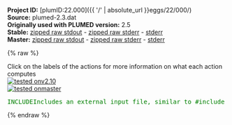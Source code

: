 **Project ID:** [plumID:22.000]({{ '/' | absolute_url }}eggs/22/000/)  
**Source:** plumed-2.3.dat  
**Originally used with PLUMED version:** 2.5  
**Stable:** [zipped raw stdout](plumed-2.3.dat.plumed.stdout.txt.zip) - [zipped raw stderr](plumed-2.3.dat.plumed.stderr.txt.zip) - [stderr](plumed-2.3.dat.plumed.stderr)  
**Master:** [zipped raw stdout](plumed-2.3.dat.plumed_master.stdout.txt.zip) - [zipped raw stderr](plumed-2.3.dat.plumed_master.stderr.txt.zip) - [stderr](plumed-2.3.dat.plumed_master.stderr)  

{% raw %}
<div class="plumedpreheader">
<div class="headerInfo" id="value_details_data/plumed-2.3.dat"> Click on the labels of the actions for more information on what each action computes </div>
<div class="containerBadge">
<div class="headerBadge"><a href="plumed-2.3.dat.plumed.stderr"><img src="https://img.shields.io/badge/v2.10-passing-green.svg" alt="tested onv2.10" /></a></div>
<div class="headerBadge"><a href="plumed-2.3.dat.plumed_master.stderr"><img src="https://img.shields.io/badge/master-passing-green.svg" alt="tested onmaster" /></a></div>
</div>
</div>
<pre class="plumedlisting">
<span id="data/plumed-2.3.datplumed-common-2.dat_short"><span class="plumedtooltip" style="color:green">INCLUDE<span class="right">Includes an external input file, similar to #include in C preprocessor. <a href="https://www.plumed.org/doc-master/user-doc/html/INCLUDE">More details</a>. Show <a class="toggler" href='javascript:;' onclick='toggleDisplay("data/plumed-2.3.datplumed-common-2.dat");'>included file</a><i></i></span></span> <span class="plumedtooltip">FILE<span class="right">file to be included<i></i></span></span>=<a class="toggler" href='javascript:;' onclick='toggleDisplay("data/plumed-2.3.datplumed-common-2.dat");'>plumed-common-2.dat</a>
</span><span id="data/plumed-2.3.datplumed-common-2.dat_long" style="display:none;"><span style="color:blue" class="comment"># The command:
</span><span class="toggler" style="color:red" onclick='toggleDisplay("data/plumed-2.3.datplumed-common-2.dat")'># INCLUDE FILE=plumed-common-2.dat
</span><span style="color:blue" class="comment"># ensures PLUMED loads the contents of the file called plumed-common-2.dat</span>
<span style="color:blue" class="comment"># The contents of this file are shown below (click the red comment to hide them).</span>
<span style="display:none;" id="data/plumed-2.3.datplumed-common-2.dat">The INCLUDE action with label <b>plumed-common-2.dat</b> calculates something</span><span class="plumedtooltip" style="color:green">UNITS<span class="right">This command sets the internal units for the code. <a href="https://www.plumed.org/doc-master/user-doc/html/UNITS" style="color:green">More details</a><i></i></span></span> <span class="plumedtooltip">LENGTH<span class="right">the units of lengths<i></i></span></span>=nm <span class="plumedtooltip">TIME<span class="right">the units of time<i></i></span></span>=ps  <span class="plumedtooltip">ENERGY<span class="right">the units of energy<i></i></span></span>=kj/mol
<span style="display:none;" id="data/plumed-2.3.dat">The UNITS action with label <b></b> calculates something</span><span class="plumedtooltip" style="color:green">MOLINFO<span class="right">This command is used to provide information on the molecules that are present in your system. <a href="https://www.plumed.org/doc-master/user-doc/html/MOLINFO" style="color:green">More details</a><i></i></span></span> <span class="plumedtooltip">STRUCTURE<span class="right">a file in pdb format containing a reference structure<i></i></span></span>=2.pdb
<span class="plumedtooltip" style="color:green">RANDOM_EXCHANGES<span class="right">Set random pattern for exchanges. <a href="https://www.plumed.org/doc-master/user-doc/html/RANDOM_EXCHANGES" style="color:green">More details</a><i></i></span></span>
<br/><b name="data/plumed-2.3.datab48" onclick='showPath("data/plumed-2.3.dat","data/plumed-2.3.datab48","data/plumed-2.3.datab48","brown")'>ab48</b>: <span class="plumedtooltip" style="color:green">COORDINATION<span class="right">Calculate coordination numbers. <a href="https://www.plumed.org/doc-master/user-doc/html/COORDINATION" style="color:green">More details</a><i></i></span></span>  <span class="plumedtooltip">GROUPA<span class="right">First list of atoms<i></i></span></span>=3045,3048,3049,3050,3826,3829,3830,3831  <span class="plumedtooltip">GROUPB<span class="right">Second list of atoms (if empty, N*(N-1)/2 pairs in GROUPA are counted)<i></i></span></span>=5452,5453,5454,5455  <span class="plumedtooltip">R_0<span class="right">The r_0 parameter of the switching function<i></i></span></span>=0.45
<span style="display:none;" id="data/plumed-2.3.datab48">The COORDINATION action with label <b>ab48</b> calculates the following quantities:<table  align="center" frame="void" width="95%" cellpadding="5%"><tr><td width="5%"><b> Quantity </b>  </td><td><b> Description </b> </td></tr><tr><td width="5%">ab48.value</td><td>the value of the coordination</td></tr></table></span><b name="data/plumed-2.3.datab49" onclick='showPath("data/plumed-2.3.dat","data/plumed-2.3.datab49","data/plumed-2.3.datab49","brown")'>ab49</b>: <span class="plumedtooltip" style="color:green">COORDINATION<span class="right">Calculate coordination numbers. <a href="https://www.plumed.org/doc-master/user-doc/html/COORDINATION" style="color:green">More details</a><i></i></span></span>  <span class="plumedtooltip">GROUPA<span class="right">First list of atoms<i></i></span></span>=3045,3048,3049,3050,3826,3829,3830,3831  <span class="plumedtooltip">GROUPB<span class="right">Second list of atoms (if empty, N*(N-1)/2 pairs in GROUPA are counted)<i></i></span></span>=5471,5472,5473,5474  <span class="plumedtooltip">R_0<span class="right">The r_0 parameter of the switching function<i></i></span></span>=0.45
<span style="display:none;" id="data/plumed-2.3.datab49">The COORDINATION action with label <b>ab49</b> calculates the following quantities:<table  align="center" frame="void" width="95%" cellpadding="5%"><tr><td width="5%"><b> Quantity </b>  </td><td><b> Description </b> </td></tr><tr><td width="5%">ab49.value</td><td>the value of the coordination</td></tr></table></span><b name="data/plumed-2.3.datab50" onclick='showPath("data/plumed-2.3.dat","data/plumed-2.3.datab50","data/plumed-2.3.datab50","brown")'>ab50</b>: <span class="plumedtooltip" style="color:green">COORDINATION<span class="right">Calculate coordination numbers. <a href="https://www.plumed.org/doc-master/user-doc/html/COORDINATION" style="color:green">More details</a><i></i></span></span>  <span class="plumedtooltip">GROUPA<span class="right">First list of atoms<i></i></span></span>=3045,3048,3049,3050,3826,3829,3830,3831  <span class="plumedtooltip">GROUPB<span class="right">Second list of atoms (if empty, N*(N-1)/2 pairs in GROUPA are counted)<i></i></span></span>=5487,5488,5489,5490  <span class="plumedtooltip">R_0<span class="right">The r_0 parameter of the switching function<i></i></span></span>=0.45

<span style="display:none;" id="data/plumed-2.3.datab50">The COORDINATION action with label <b>ab50</b> calculates the following quantities:<table  align="center" frame="void" width="95%" cellpadding="5%"><tr><td width="5%"><b> Quantity </b>  </td><td><b> Description </b> </td></tr><tr><td width="5%">ab50.value</td><td>the value of the coordination</td></tr></table></span><b name="data/plumed-2.3.datanti1" onclick='showPath("data/plumed-2.3.dat","data/plumed-2.3.datanti1","data/plumed-2.3.datanti1","brown")'>anti1</b>: <span class="plumedtooltip" style="color:green">ANTIBETARMSD<span class="right">Probe the antiparallel beta sheet content of your protein structure. <a href="https://www.plumed.org/doc-master/user-doc/html/ANTIBETARMSD" style="color:green">More details</a><i></i></span></span> <span class="plumedtooltip">RESIDUES<span class="right">this command is used to specify the set of residues that could conceivably form part of the secondary structure<i></i></span></span>=377,378,379,380,381,382,383,384,32,33,34,35,36,37,38 <span class="plumedtooltip">TYPE<span class="right"> the manner in which RMSD alignment is performed<i></i></span></span>=OPTIMAL <span class="plumedtooltip">R_0<span class="right">The r_0 parameter of the switching function<i></i></span></span>=0.1  <span class="plumedtooltip">STRANDS_CUTOFF<span class="right">If in a segment of protein the two strands are further apart then the calculation of the actual RMSD is skipped as the structure is very far from being beta-sheet like<i></i></span></span>=1 <span class="plumedtooltip">STYLE<span class="right"> Antiparallel beta sheets can either form in a single chain or from a pair of chains<i></i></span></span>=inter
<span style="display:none;" id="data/plumed-2.3.datanti1">The ANTIBETARMSD action with label <b>anti1</b> calculates the following quantities:<table  align="center" frame="void" width="95%" cellpadding="5%"><tr><td width="5%"><b> Quantity </b>  </td><td><b> Description </b> </td></tr><tr><td width="5%">anti1.struct</td><td>the vectors containing the rmsd distances between the residues and each of the reference structures</td></tr><tr><td width="5%">anti1.lessthan</td><td>the number blocks of residues that have an RMSD from the secondary structure that is less than the threshold</td></tr><tr><td width="5%">anti1.value</td><td>if LESS_THAN is present the RMSD distance between each residue and the ideal antiparallel beta sheet</td></tr></table></span><b name="data/plumed-2.3.datanti2" onclick='showPath("data/plumed-2.3.dat","data/plumed-2.3.datanti2","data/plumed-2.3.datanti2","brown")'>anti2</b>: <span class="plumedtooltip" style="color:green">ANTIBETARMSD<span class="right">Probe the antiparallel beta sheet content of your protein structure. <a href="https://www.plumed.org/doc-master/user-doc/html/ANTIBETARMSD" style="color:green">More details</a><i></i></span></span> <span class="plumedtooltip">RESIDUES<span class="right">this command is used to specify the set of residues that could conceivably form part of the secondary structure<i></i></span></span>=430,431,432,433,434,435,32,33,34,35,36,37 <span class="plumedtooltip">TYPE<span class="right"> the manner in which RMSD alignment is performed<i></i></span></span>=OPTIMAL <span class="plumedtooltip">R_0<span class="right">The r_0 parameter of the switching function<i></i></span></span>=0.1  <span class="plumedtooltip">STRANDS_CUTOFF<span class="right">If in a segment of protein the two strands are further apart then the calculation of the actual RMSD is skipped as the structure is very far from being beta-sheet like<i></i></span></span>=1 <span class="plumedtooltip">STYLE<span class="right"> Antiparallel beta sheets can either form in a single chain or from a pair of chains<i></i></span></span>=inter

<span style="display:none;" id="data/plumed-2.3.datanti2">The ANTIBETARMSD action with label <b>anti2</b> calculates the following quantities:<table  align="center" frame="void" width="95%" cellpadding="5%"><tr><td width="5%"><b> Quantity </b>  </td><td><b> Description </b> </td></tr><tr><td width="5%">anti2.struct</td><td>the vectors containing the rmsd distances between the residues and each of the reference structures</td></tr><tr><td width="5%">anti2.lessthan</td><td>the number blocks of residues that have an RMSD from the secondary structure that is less than the threshold</td></tr><tr><td width="5%">anti2.value</td><td>if LESS_THAN is present the RMSD distance between each residue and the ideal antiparallel beta sheet</td></tr></table></span><b name="data/plumed-2.3.datcat_site" onclick='showPath("data/plumed-2.3.dat","data/plumed-2.3.datcat_site","data/plumed-2.3.datcat_site","brown")'>cat_site</b>: <span class="plumedtooltip" style="color:green">CENTER<span class="right">Calculate the center for a group of atoms, with arbitrary weights. <a href="https://www.plumed.org/doc-master/user-doc/html/CENTER" style="color:green">More details</a><i></i></span></span> <span class="plumedtooltip">ATOMS<span class="right">the group of atoms that appear in the definition of this center<i></i></span></span>=3043,3824
<span style="display:none;" id="data/plumed-2.3.datcat_site">The CENTER action with label <b>cat_site</b> calculates the following quantities:<table  align="center" frame="void" width="95%" cellpadding="5%"><tr><td width="5%"><b> Quantity </b>  </td><td><b> Description </b> </td></tr><tr><td width="5%">cat_site.value</td><td>the position of the center of mass</td></tr></table></span><b name="data/plumed-2.3.datab48_site" onclick='showPath("data/plumed-2.3.dat","data/plumed-2.3.datab48_site","data/plumed-2.3.datab48_site","brown")'>ab48_site</b>: <span class="plumedtooltip" style="color:green">CENTER<span class="right">Calculate the center for a group of atoms, with arbitrary weights. <a href="https://www.plumed.org/doc-master/user-doc/html/CENTER" style="color:green">More details</a><i></i></span></span> <span class="plumedtooltip">ATOMS<span class="right">the group of atoms that appear in the definition of this center<i></i></span></span>=5442,5456
<span style="display:none;" id="data/plumed-2.3.datab48_site">The CENTER action with label <b>ab48_site</b> calculates the following quantities:<table  align="center" frame="void" width="95%" cellpadding="5%"><tr><td width="5%"><b> Quantity </b>  </td><td><b> Description </b> </td></tr><tr><td width="5%">ab48_site.value</td><td>the position of the center of mass</td></tr></table></span><b name="data/plumed-2.3.datab49_site" onclick='showPath("data/plumed-2.3.dat","data/plumed-2.3.datab49_site","data/plumed-2.3.datab49_site","brown")'>ab49_site</b>: <span class="plumedtooltip" style="color:green">CENTER<span class="right">Calculate the center for a group of atoms, with arbitrary weights. <a href="https://www.plumed.org/doc-master/user-doc/html/CENTER" style="color:green">More details</a><i></i></span></span> <span class="plumedtooltip">ATOMS<span class="right">the group of atoms that appear in the definition of this center<i></i></span></span>=5456,5475
<span style="display:none;" id="data/plumed-2.3.datab49_site">The CENTER action with label <b>ab49_site</b> calculates the following quantities:<table  align="center" frame="void" width="95%" cellpadding="5%"><tr><td width="5%"><b> Quantity </b>  </td><td><b> Description </b> </td></tr><tr><td width="5%">ab49_site.value</td><td>the position of the center of mass</td></tr></table></span><b name="data/plumed-2.3.datab50_site" onclick='showPath("data/plumed-2.3.dat","data/plumed-2.3.datab50_site","data/plumed-2.3.datab50_site","brown")'>ab50_site</b>: <span class="plumedtooltip" style="color:green">CENTER<span class="right">Calculate the center for a group of atoms, with arbitrary weights. <a href="https://www.plumed.org/doc-master/user-doc/html/CENTER" style="color:green">More details</a><i></i></span></span> <span class="plumedtooltip">ATOMS<span class="right">the group of atoms that appear in the definition of this center<i></i></span></span>=5475,5491
<span style="display:none;" id="data/plumed-2.3.datab50_site">The CENTER action with label <b>ab50_site</b> calculates the following quantities:<table  align="center" frame="void" width="95%" cellpadding="5%"><tr><td width="5%"><b> Quantity </b>  </td><td><b> Description </b> </td></tr><tr><td width="5%">ab50_site.value</td><td>the position of the center of mass</td></tr></table></span><b name="data/plumed-2.3.datdis_ab48" onclick='showPath("data/plumed-2.3.dat","data/plumed-2.3.datdis_ab48","data/plumed-2.3.datdis_ab48","brown")'>dis_ab48</b>: <span class="plumedtooltip" style="color:green">DISTANCE<span class="right">Calculate the distance/s between pairs of atoms. <a href="https://www.plumed.org/doc-master/user-doc/html/DISTANCE" style="color:green">More details</a><i></i></span></span> <span class="plumedtooltip">ATOMS<span class="right">the pair of atom that we are calculating the distance between<i></i></span></span>=<b name="data/plumed-2.3.datcat_site">cat_site</b>,<b name="data/plumed-2.3.datab48_site">ab48_site</b>
<span style="display:none;" id="data/plumed-2.3.datdis_ab48">The DISTANCE action with label <b>dis_ab48</b> calculates the following quantities:<table  align="center" frame="void" width="95%" cellpadding="5%"><tr><td width="5%"><b> Quantity </b>  </td><td><b> Description </b> </td></tr><tr><td width="5%">dis_ab48.value</td><td>the DISTANCE between this pair of atoms</td></tr></table></span><b name="data/plumed-2.3.datdis_ab49" onclick='showPath("data/plumed-2.3.dat","data/plumed-2.3.datdis_ab49","data/plumed-2.3.datdis_ab49","brown")'>dis_ab49</b>: <span class="plumedtooltip" style="color:green">DISTANCE<span class="right">Calculate the distance/s between pairs of atoms. <a href="https://www.plumed.org/doc-master/user-doc/html/DISTANCE" style="color:green">More details</a><i></i></span></span> <span class="plumedtooltip">ATOMS<span class="right">the pair of atom that we are calculating the distance between<i></i></span></span>=<b name="data/plumed-2.3.datcat_site">cat_site</b>,<b name="data/plumed-2.3.datab49_site">ab49_site</b>
<span style="display:none;" id="data/plumed-2.3.datdis_ab49">The DISTANCE action with label <b>dis_ab49</b> calculates the following quantities:<table  align="center" frame="void" width="95%" cellpadding="5%"><tr><td width="5%"><b> Quantity </b>  </td><td><b> Description </b> </td></tr><tr><td width="5%">dis_ab49.value</td><td>the DISTANCE between this pair of atoms</td></tr></table></span><b name="data/plumed-2.3.datdis_ab50" onclick='showPath("data/plumed-2.3.dat","data/plumed-2.3.datdis_ab50","data/plumed-2.3.datdis_ab50","brown")'>dis_ab50</b>: <span class="plumedtooltip" style="color:green">DISTANCE<span class="right">Calculate the distance/s between pairs of atoms. <a href="https://www.plumed.org/doc-master/user-doc/html/DISTANCE" style="color:green">More details</a><i></i></span></span> <span class="plumedtooltip">ATOMS<span class="right">the pair of atom that we are calculating the distance between<i></i></span></span>=<b name="data/plumed-2.3.datcat_site">cat_site</b>,<b name="data/plumed-2.3.datab50_site">ab50_site</b>
<span style="color:blue"># --- End of included input --- </span></span><br/><span style="display:none;" id="data/plumed-2.3.datdis_ab50">The DISTANCE action with label <b>dis_ab50</b> calculates the following quantities:<table  align="center" frame="void" width="95%" cellpadding="5%"><tr><td width="5%"><b> Quantity </b>  </td><td><b> Description </b> </td></tr><tr><td width="5%">dis_ab50.value</td><td>the DISTANCE between this pair of atoms</td></tr></table></span><b name="data/plumed-2.3.datbe3" onclick='showPath("data/plumed-2.3.dat","data/plumed-2.3.datbe3","data/plumed-2.3.datbe3","brown")'>be3</b>: <span class="plumedtooltip" style="color:green">METAD<span class="right">Used to performed metadynamics on one or more collective variables. <a href="https://www.plumed.org/doc-master/user-doc/html/METAD" style="color:green">More details</a><i></i></span></span> <span class="plumedtooltip">ARG<span class="right">the labels of the scalars on which the bias will act<i></i></span></span>=<b name="data/plumed-2.3.datdis_ab49">dis_ab49</b> <span class="plumedtooltip">SIGMA<span class="right">the widths of the Gaussian hills<i></i></span></span>=0.1 <span class="plumedtooltip">HEIGHT<span class="right">the heights of the Gaussian hills<i></i></span></span>=0.5 <span class="plumedtooltip">BIASFACTOR<span class="right">use well tempered metadynamics and use this bias factor<i></i></span></span>=4 <span class="plumedtooltip">TEMP<span class="right">the system temperature - this is only needed if you are doing well-tempered metadynamics<i></i></span></span>=310 <span class="plumedtooltip">PACE<span class="right">the frequency for hill addition<i></i></span></span>=2000 <span class="plumedtooltip">FILE<span class="right"> a file in which the list of added hills is stored<i></i></span></span>=HILLS <span class="plumedtooltip">GRID_SPACING<span class="right">the approximate grid spacing (to be used as an alternative or together with GRID_BIN)<i></i></span></span>=0.05 <span class="plumedtooltip">GRID_MIN<span class="right">the lower bounds for the grid<i></i></span></span>=0 <span class="plumedtooltip">GRID_MAX<span class="right">the upper bounds for the grid<i></i></span></span>=3.8

<span style="display:none;" id="data/plumed-2.3.datbe3">The METAD action with label <b>be3</b> calculates the following quantities:<table  align="center" frame="void" width="95%" cellpadding="5%"><tr><td width="5%"><b> Quantity </b>  </td><td><b> Description </b> </td></tr><tr><td width="5%">be3.bias</td><td>the instantaneous value of the bias potential</td></tr></table></span><span class="plumedtooltip" style="color:green">PRINT<span class="right">Print quantities to a file. <a href="https://www.plumed.org/doc-master/user-doc/html/PRINT" style="color:green">More details</a><i></i></span></span> <span class="plumedtooltip">ARG<span class="right">the labels of the values that you would like to print to the file<i></i></span></span>=<b name="data/plumed-2.3.datab48">ab48</b>,<b name="data/plumed-2.3.datab49">ab49</b>,<b name="data/plumed-2.3.datdis_ab48">dis_ab48</b>,<b name="data/plumed-2.3.datdis_ab49">dis_ab49</b>,<b name="data/plumed-2.3.datanti1">anti1</b>,<b name="data/plumed-2.3.datanti2">anti2</b> <span class="plumedtooltip">STRIDE<span class="right"> the frequency with which the quantities of interest should be output<i></i></span></span>=2000 <span class="plumedtooltip">FILE<span class="right">the name of the file on which to output these quantities<i></i></span></span>=COLVAR
<span class="plumedtooltip" style="color:green">PRINT<span class="right">Print quantities to a file. <a href="https://www.plumed.org/doc-master/user-doc/html/PRINT" style="color:green">More details</a><i></i></span></span> <span class="plumedtooltip">ARG<span class="right">the labels of the values that you would like to print to the file<i></i></span></span>=<b name="data/plumed-2.3.datdis_ab49">dis_ab49</b>,<b name="data/plumed-2.3.datbe3">be3.bias</b> <span class="plumedtooltip">STRIDE<span class="right"> the frequency with which the quantities of interest should be output<i></i></span></span>=2000 <span class="plumedtooltip">FILE<span class="right">the name of the file on which to output these quantities<i></i></span></span>=BIAS
</pre>
{% endraw %}
